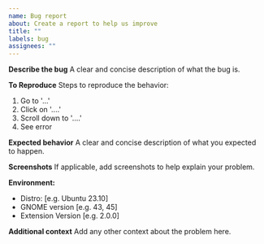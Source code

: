 ```yaml
---
name: Bug report
about: Create a report to help us improve
title: ""
labels: bug
assignees: ""
---
```


**Describe the bug**
A clear and concise description of what the bug is.

**To Reproduce**
Steps to reproduce the behavior:

1. Go to '...'
2. Click on '....'
3. Scroll down to '....'
4. See error

**Expected behavior**
A clear and concise description of what you expected to happen.

**Screenshots**
If applicable, add screenshots to help explain your problem.

**Environment:**

- Distro: [e.g. Ubuntu 23.10]
- GNOME version [e.g. 43, 45]
- Extension Version [e.g. 2.0.0]

**Additional context**
Add any other context about the problem here.
